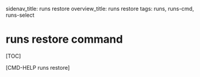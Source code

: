 sidenav_title: runs restore
overview_title: runs restore
tags: runs, runs-cmd, runs-select

# runs restore command

[TOC]

[CMD-HELP runs restore]

